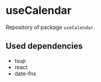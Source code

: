# useCalendar

Repository of package `useCalendar`.

## Used dependencies

- tsup
- react
- date-fns
